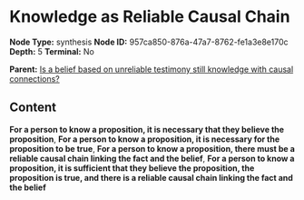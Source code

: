 # Knowledge as Reliable Causal Chain

**Node Type:** synthesis
**Node ID:** 957ca850-876a-47a7-8762-fe1a3e8e170c
**Depth:** 5
**Terminal:** No

**Parent:** [Is a belief based on unreliable testimony still knowledge with causal connections?](is-a-belief-based-on-unreliable-testimony-still-knowledge-with-causal-connections-antithesis-dd28a778-761b-4ca9-8047-0879c1156c81.md)

## Content

**For a person to know a proposition, it is necessary that they believe the proposition**, **For a person to know a proposition, it is necessary for the proposition to be true**, **For a person to know a proposition, there must be a reliable causal chain linking the fact and the belief**, **For a person to know a proposition, it is sufficient that they believe the proposition, the proposition is true, and there is a reliable causal chain linking the fact and the belief**
